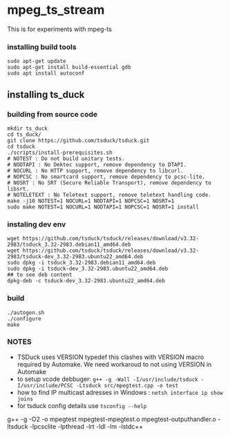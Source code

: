 # mpeg_ts_stream
This is for experiments with mpeg-ts

### installing build tools
```shell
sudo apt-get update
sudo apt-get install build-essential gdb
sudo apt install autoconf
```

## installing ts_duck

### building from source code
```shell
mkdir ts_duck
cd ts_duck/
git clone https://github.com/tsduck/tsduck.git
cd tsduck
./scripts/install-prerequisites.sh
# NOTEST : Do not build unitary tests.
# NODTAPI : No Dektec support, remove dependency to DTAPI.
# NOCURL : No HTTP support, remove dependency to libcurl.
# NOPCSC : No smartcard support, remove dependency to pcsc-lite.
# NOSRT : No SRT (Secure Reliable Transport), remove dependency to libsrt.
# NOTELETEXT : No Teletext support, remove teletext handling code.
make -j10 NOTEST=1 NOCURL=1 NODTAPI=1 NOPCSC=1 NOSRT=1
sudo make NOTEST=1 NOCURL=1 NODTAPI=1 NOPCSC=1 NOSRT=1 install
```
### instaling dev env
```shell
wget https://github.com/tsduck/tsduck/releases/download/v3.32-2983/tsduck_3.32-2983.debian11_amd64.deb
wget https://github.com/tsduck/tsduck/releases/download/v3.32-2983/tsduck-dev_3.32-2983.ubuntu22_amd64.deb
sudo dpkg -i tsduck_3.32-2983.debian11_amd64.deb
sudo dpkg -i tsduck-dev_3.32-2983.ubuntu22_amd64.deb
## to see deb content
dpkg-deb -c tsduck-dev_3.32-2983.ubuntu22_amd64.deb
```

### build

```shell
./autogen.sh
./configure
make
```

### NOTES
* TSDuck uses VERSION typedef this clashes with VERSION macro required by Automake. We need workaroud to not using VERSION in Automake 
* to setup vcode debbuger: `g++ -g -Wall -I/usr/include/tsduck -I/usr/include/PCSC -Ltsduck src/mpegtest.cpp -o test`
* how to find IP multicast adresses in Windows : `netsh interface ip show joins`
* for tsduck config details use `tsconfig --help`

g++  -g -O2  -o mpegtest mpegtest-mpegtest.o mpegtest-outputhandler.o -ltsduck -lpcsclite -lpthread -lrt -ldl -lm -lstdc++
